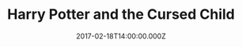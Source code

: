 ---
title: "Harry Potter and the Cursed Child"
venue: "Palace Theatre"
date: 2017-02-18T14:00:00.000Z
permalink: /almanac/live/2017-02-18-harry-potter/index.html
poster: https://cdn.rknight.me/almanac/live/harry-potter-poster.jpg
attachments:
    - url: https://cdn.rknight.me/almanac/live/harry-potter-cursed-child.jpg
lat: 52.4784948
long: -2.0932589
---